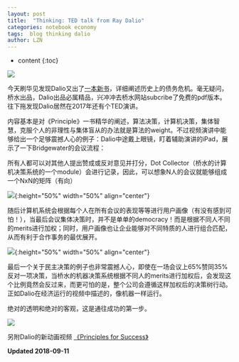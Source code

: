 ```yaml
---
layout: post
title:  "Thinking: TED talk from Ray Dalio"
categories: notebook economy
tags:  blog thinking dalio 
author: LZN
---
```


* content
{:toc}

![](https://ws1.sinaimg.cn/large/73ebdc71ly1fv5farq2csj20q10d1nca.jpg)

今天刷华见发现Dalio又出了[一本新书](https://wallstreetcn.com/articles/3404712)，详细阐述历史上的债务危机。毫无疑问，桥水出品，Dalio出品必属精品，兴冲冲去桥水网站subcribe了免费的pdf版本。往下拖发现Dalio居然在2017年还有个TED演讲。

内容基本是对《Principle》一书精华的阐述，算法决策，计算机决策，集体智慧，克服个人的非理性与集体盲从的办法就是算法的weight。不过视频演讲中能够给出一个足够震撼人心的例子：Dalio中途戴上眼镜，盯着辅助演讲的iPad，展示了一下Bridgewater的会议流程：

所有人都可以对其他人提出赞成或反对意见并打分，Dot Collector（桥水的计算机决策系统的一个module）会进行记录，因此，可以想象N人的会议就能够组成一个NxN的矩阵（有向）

![](https://ws1.sinaimg.cn/large/73ebdc71ly1fv5g1lpwvrj20qd0okdwc.jpg){:height="50%" width="50%" align="center"}

随后计算机系统会根据每个人在所有会议的表现等等进行用户画像（有没有感到可怕！），当最后会议集体决策时，并不是单单的democracy！而是根据不同人不同的merits进行加权；同时，用户画像也让企业能够对不同特质的人进行组合匹配，从而有利于合作事务的最优展开。

![](https://ws1.sinaimg.cn/large/73ebdc71ly1fv5g6r11byj20zi0jn7wh.jpg){:height="50%" width="50%" align="center"}

最后一个关于民主决策的例子也非常震撼人心，即使在一场会议上65%赞同35%反对一项决策，当桥水的机器决策系统根据不同人的merits进行加权后，会发现这个比例竟然会反过来，而更可怕的是，整个公司会遵循这样加权后的决策树行动。正如Dalio在经济运行的视频中描述的，像机器一样运行。

绝对的透明和绝对的客观，这是通往成功的第一步。

![](https://ws1.sinaimg.cn/large/73ebdc71ly1fv5fmorbfjj214k07uq9i.jpg)

另附Dalio的新动画视频 [《Principles for Success》](https://www.youtube.com/watch?v=B9XGUpQZY38)


**Updated 2018-09-11**
